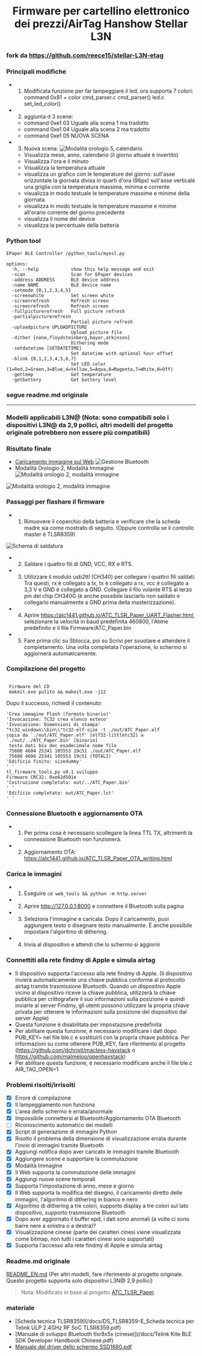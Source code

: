 <h1 align="center">Firmware per cartellino elettronico dei prezzi/AirTag Hanshow Stellar L3N</h1>

### fork da https://github.com/reece15/stellar-L3N-etag

### Principali modifiche
- 1. Modificata funzione per far lampeggiare il led, ora supporta 7 colori: command 0x81 + color
  cmd_parser.c cmd_parser()
  led.c set_led_color()
- 2. aggiunta d 3 scene: 
  - command 0xe1 03 Uguale alla scena 1 ma tradotto
  - command 0xe1 04 Uguale alla scena 2 ma tradotto
  - command 0xe1 05 NUOVA SCENA
- 3. Nuova scena:
![Modalità orologio 5, calendario ](/images/PXL_20250122_003022747-EDIT.jpg)
  - Visualizza mese, anno, calendario (il giorno attuale è invertito)
  - Visualizza l'ora e il minuto
  - Visualizza la temperatura attuale
  - visualizza un grafico con le temperature del giorno: sull'asse orizzontale la giornata divisa in quarti d'ora (96px) sull'asse verticale una griglia con la temperatura massima, minima e corrente
  - visualizza in modo testuale le temperature massime e minime della giornata
  - visualizza in modo testuale le temperature massime e minime all'orario corrente del giorno precedente
  - visualizza il nome del device
  - visualizza la percentuale della batteria

### Python tool
```
EPaper BLE Controller /python_tools/myesl.py

options:
  -h, --help            show this help message and exit
  -scan                 Scan for EPaper devices
  -address ADDRESS      BLE device address
  -name NAME            BLE device name
  -setmode {0,1,2,3,4,5}
  -screenwhite          Set screen white
  -screenrefresh        Refresh screen
  -screenrefresh        Refresh screen
  -fullpicturerefresh   Full picture refresh
  -partialpicturerefresh
                        Partial picture refresh
  -uploadpicture UPLOADPICTURE
                        Upload picture file
  -dither {none,floydsteinberg,bayer,atkinson}
                        Dithering mode
  -setdatetime [SETDATETIME]
                        Set datetime with optional hour offset
  -blink {0,1,2,3,4,5,6,7}
                        Set LED color (1=Red,2=Green,3=Blue,4=Yellow,5=Aqua,6=Magenta,7=White,0=Off)
  -gettemp              Get temperature
  -getbattery           Get battery level
```
### segue readme.md originale
---------------------------------------------------------------------------------

### Modelli applicabili L3N@ (Nota: sono compatibili solo i dispositivi L3N@ da 2,9 pollici, altri modelli del progetto originale potrebbero non essere più compatibili)

### Risultato finale

- [Caricamento immagine sul Web](https://javabin.cn/stellar-L3N-etag/web_tools/)
 ![Gestione Bluetooth](/images/web.jpg)
- Modalità Orologio 2, Modalità Immagine
 ![Modalità orologio 2, modalità immagine](/images/1553702163.jpg)

![Modalità orologio 2, modalità immagine](/images/1587504241.jpg)

### Passaggi per flashare il firmware

- 1. Rimuovere il coperchio della batteria e verificare che la scheda madre sia come mostrato di seguito. (Oppure controlla se il controllo master è TLSR8359)

![Schema di saldatura](/USB_UART_Flashing_connection.jpg)

- 2. Saldare i quattro fili di GND, VCC, RX e RTS.
- 3. Utilizzare il modulo usb2ttl (CH340) per collegare i quattro fili saldati. Tra questi, rx è collegato a tx, tx è collegato a rx, vcc è collegato a 3,3 V e GND è collegato a GND. Collegare il filo volante RTS al terzo pin del chip CH340G (è anche possibile lasciarlo non saldato e collegarlo manualmente a GND prima della masterizzazione).
- 4. Aprire https://atc1441.github.io/ATC_TLSR_Paper_UART_Flasher.html, selezionare la velocità in baud predefinita 460800, l'Atime predefinito e il file Firmware/ATC_Paper.bin
- 5. Fare prima clic su Sblocca, poi su Scrivi per svuotare e attendere il completamento. Una volta completata l'operazione, lo schermo si aggiornerà automaticamente.

### Compilazione del progetto

```comando

 Firmware del CD
 makeit.exe pulito && makeit.exe -j12

```

Dopo il successo, richiedi il contenuto:

```
'Crea immagine Flash (formato binario)'
'Invocazione: TC32 crea elenco esteso'
'Invocazione: Dimensioni di stampa'
"tc32_windows\\bin\\"tc32-elf-size -t ./out/ATC_Paper.elf
copia da `./out/ATC_Paper.elf' [elf32-littletc32] a `./out/../ATC_Paper.bin' [binario]
 testo dati bss dec esadecimale nome file
 75608 4604 25341 105553 19c51 ./out/ATC_Paper.elf
 75608 4604 25341 105553 19c51 (TOTALI)
'Edificio finito: sizedummy'
' '
tl_fireware_tools.py v0.1 sviluppo
Firmware CRC32: 0xe62d501e
'Costruzione completata: out/../ATC_Paper.bin'
' '
'Edificio completato: out/ATC_Paper.lst'
' '
```

### Connessione Bluetooth e aggiornamento OTA

- 1. Per prima cosa è necessario scollegare la linea TTL TX, altrimenti la connessione Bluetooth non funzionerà.
- 2. Aggiornamento OTA: https://atc1441.github.io/ATC_TLSR_Paper_OTA_writing.html

### Carica le immagini

- 1. Eseguire `cd web_tools && python -m http.server`
- 2. Aprire http://127.0.0.1:8000 e connettere il Bluetooth sulla pagina
- 3. Seleziona l'immagine e caricala. Dopo il caricamento, puoi aggiungere testo o disegnare testo manualmente. È anche possibile impostare l'algoritmo di dithering.
- 4. Invia al dispositivo e attendi che lo schermo si aggiorni

### Connettiti alla rete findmy di Apple e simula airtag
- Il dispositivo supporta l'accesso alla rete findmy di Apple. (Il dispositivo invierà automaticamente una chiave pubblica conforme al protocollo airtag tramite trasmissione Bluetooth. Quando un dispositivo Apple vicino al dispositivo riceve la chiave pubblica, utilizzerà la chiave pubblica per crittografare il suo informazioni sulla posizione e quindi inviarle al server Findmy, gli utenti possono utilizzare la propria chiave privata per ottenere le informazioni sulla posizione del dispositivo dal server Apple)
- Questa funzione è disabilitata per impostazione predefinita
- Per abilitare questa funzione, è necessario modificare i dati dopo PUB_KEY= nel file ble.c e sostituirli con la propria chiave pubblica. Per informazioni su come ottenere PUB_KEY, fare riferimento al progetto (https://github.com/dchristl/macless-haystack o https://github.com/malmeloo/openhaystack)
- Per abilitare questa funzione, è necessario modificare anche il file ble.c AIR_TAG_OPEN=1

### Problemi risolti/irrisolti

- [X] Errore di compilazione
- [X] Il lampeggiamento non funziona
- [X] L'area dello schermo è errata/anormale
- [X] Impossibile connettersi al Bluetooth/Aggiornamento OTA Bluetooth
- [ ] Riconoscimento automatico dei modelli
- [X] Script di generazione di immagini Python
- [X] Risolto il problema della dimensione di visualizzazione errata durante l'invio di immagini tramite Bluetooth
- [X] Aggiungi notifica dopo aver caricato le immagini tramite Bluetooth
- [X] Aggiungere scene e supportare la commutazione
- [X] Modalità Immagine
- [X] Il Web supporta la commutazione delle immagini
- [X] Aggiungi nuove scene temporali
- [X] Supporta l'impostazione di anno, mese e giorno
- [X] Il Web supporta la modifica del disegno, il caricamento diretto delle immagini, l'algoritmo di dithering in bianco e nero
- [X] Algoritmo di dithering a tre colori, supporto display a tre colori sul lato dispositivo, supporto trasmissione Bluetooth
- [X] Dopo aver aggiornato il buffer epd, i dati sono anomali (a volte ci sono barre nere a sinistra o a destra)?
- [X] Visualizzazione cinese (parte dei caratteri cinesi viene visualizzata come bitmap, non tutti i caratteri cinesi sono supportati)
- [X] Supporta l'accesso alla rete findmy di Apple e simula airtag

### Readme.md originale

[README_EN.md](/README_en.md) (Per altri modelli, fare riferimento al progetto originale. Questo progetto supporta solo dispositivi L3N@ 2,9 pollici)

> Nota:
> Modificato in base al progetto [ATC_TLSR_Paper](https://github.com/atc1441/ATC_TLSR_Paper).

### materiale

- [Scheda tecnica TLSR8359](/docs/DS_TLSR8359-E_Scheda tecnica per Telink ULP 2.4GHz RF SoC TLSR8359.pdf)
- [Manuale di sviluppo Bluetooth tlsr8x5x (cinese)](/docs/Telink Kite BLE SDK Developer Handbook Chinese.pdf)
- [Manuale del driver dello schermo SSD1680.pdf](/docs/SSD1680.pdf)
